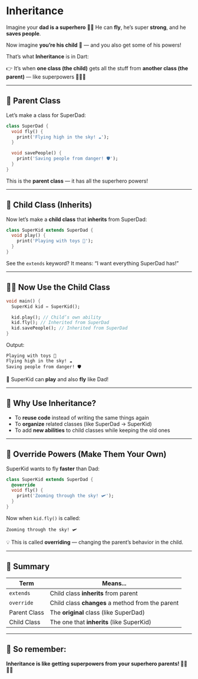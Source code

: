 # Inheritance

Imagine your **dad is a superhero** 🦸‍♂️
He can **fly**, he’s super **strong**, and he **saves people**.

Now imagine **you’re his child** 👧 — and you also get some of his powers!

That’s what **Inheritance** is in Dart:

👉 It’s when **one class (the child)** gets all the stuff from **another class (the parent)** — like superpowers 🦸‍♀️💪

---

## 🦸 Parent Class

Let’s make a class for SuperDad:

```dart
class SuperDad {
  void fly() {
    print('Flying high in the sky! ☁️');
  }

  void savePeople() {
    print('Saving people from danger! 🛡️');
  }
}
```

This is the **parent class** — it has all the superhero powers!

---

## 🧒 Child Class (Inherits)

Now let’s make a **child class** that **inherits** from SuperDad:

```dart
class SuperKid extends SuperDad {
  void play() {
    print('Playing with toys 🧸');
  }
}
```

See the `extends` keyword?
It means: “I want everything SuperDad has!”

---

## 👨‍👧 Now Use the Child Class

```dart
void main() {
  SuperKid kid = SuperKid();

  kid.play(); // Child’s own ability
  kid.fly(); // Inherited from SuperDad
  kid.savePeople(); // Inherited from SuperDad
}
```

Output:

```
Playing with toys 🧸
Flying high in the sky! ☁️
Saving people from danger! 🛡️
```

🎉 SuperKid can **play** and also **fly** like Dad!

---

## 🧠 Why Use Inheritance?

* To **reuse code** instead of writing the same things again
* To **organize** related classes (like SuperDad → SuperKid)
* To add **new abilities** to child classes while keeping the old ones

---

## 🔁 Override Powers (Make Them Your Own)

SuperKid wants to fly **faster** than Dad:

```dart
class SuperKid extends SuperDad {
  @override
  void fly() {
    print('Zooming through the sky! 🛩️');
  }
}
```

Now when `kid.fly()` is called:

```
Zooming through the sky! 🛩️
```

💡 This is called **overriding** — changing the parent’s behavior in the child.

---

## 🧠 Summary

| Term         | Means...                                         |
|--------------|--------------------------------------------------|
| `extends`    | Child class **inherits** from parent             |
| `override`   | Child class **changes** a method from the parent |
| Parent Class | The **original** class (like SuperDad)           |
| Child Class  | The one that **inherits** (like SuperKid)        |

---

## 🎉 So remember:

**Inheritance is like getting superpowers from your superhero parents! 🦸‍♂️🦸‍♀️**

